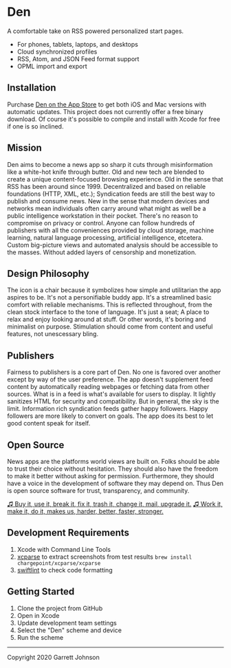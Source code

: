 # Den

A comfortable take on RSS powered personalized start pages.

- For phones, tablets, laptops, and desktops
- Cloud synchronized profiles
- RSS, Atom, and JSON Feed format support
- OPML import and export

## Installation

Purchase [Den on the App Store](https://apps.apple.com/us/app/den-for-rss/id1528917651) to get both iOS and Mac versions with automatic updates.
This project does not currently offer a free binary download.
Of course it's possible to compile and install with Xcode for free if one is so inclined.

## Mission

Den aims to become a news app so sharp it cuts through misinformation like a white-hot knife through butter.
Old and new tech are blended to create a unique content-focused browsing experience.
Old in the sense that RSS has been around since 1999. 
Decentralized and based on reliable foundations (HTTP, XML, etc.); 
Syndication feeds are still the best way to publish and consume news.
New in the sense that modern devices and networks mean individuals often carry around 
what might as well be a public intelligence workstation in their pocket.
There's no reason to compromise on privacy or control.
Anyone can follow hundreds of publishers with all the conveniences provided by 
cloud storage, machine learning, natural language processing, artificial intelligence, etcetera.
Custom big-picture views and automated analysis should be accessible to the masses.
Without added layers of censorship and monetization.

## Design Philosophy

The icon is a chair because it symbolizes how simple and utilitarian the app aspires to be.
It's not a personifiable buddy app.
It's a streamlined basic comfort with reliable mechanisms.
This is reflected throughout, from the clean stock interface to the tone of language.
It's just a seat; A place to relax and enjoy looking around at stuff.
Or other words, it's boring and minimalist on purpose.
Stimulation should come from content and useful features, not unescessary bling.

## Publishers

Fairness to publishers is a core part of Den.
No one is favored over another except by way of the user preference.
The app doesn't supplement feed content by automatically reading webpages or fetching data from other sources.
What is in a feed is what's available for users to display.
It lightly sanitizes HTML for security and compatibility.
But in general, the sky is the limit.
Information rich syndication feeds gather happy followers.
Happy followers are more likely to convert on goals.
The app does its best to let good content speak for itself.

## Open Source

News apps are the platforms world views are built on. 
Folks should be able to trust their choice without hesitation.
They should also have the freedom to make it better without asking for permission.
Furthermore, they should have a voice in the development of software they may depend on.
Thus Den is open source software for trust, transparency, and community.

[♫ Buy it, use it, break it, fix it, trash it, change it, mail, upgrade it.](https://youtu.be/D8K90hX4PrE)
[♫ Work it, make it, do it, makes us, harder, better, faster, stronger.](https://youtu.be/gAjR4_CbPpQ)

## Development Requirements

1. Xcode with Command Line Tools
2. [xcparse](https://github.com/ChargePoint/xcparse) to extract screenshots from test results `brew install chargepoint/xcparse/xcparse`
3. [swiftlint](https://github.com/realm/SwiftLint) to check code formatting

## Getting Started

1. Clone the project from GitHub
2. Open in Xcode
3. Update development team settings
4. Select the "Den" scheme and device
5. Run the scheme

---

Copyright 2020 Garrett Johnson
